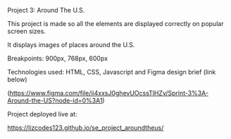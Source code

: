 Project 3: Around The U.S.

  
This project is made so all the elements are displayed correctly on popular screen sizes. 

It displays images of places around the U.S.

Breakpoints: 900px, 768px, 600px
  
Technologies used: HTML, CSS, Javascript and Figma design brief (link below)
  
(https://www.figma.com/file/ii4xxsJ0ghevUOcssTlHZv/Sprint-3%3A-Around-the-US?node-id=0%3A1)  

  
Project deployed live at: 

https://lizcodes123.github.io/se_project_aroundtheus/ 